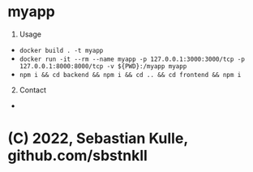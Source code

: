 # myapp

1) Usage
- `docker build . -t myapp`  
- `docker run -it --rm --name myapp -p 127.0.0.1:3000:3000/tcp -p 127.0.0.1:8000:8000/tcp -v ${PWD}:/myapp myapp`  
- `npm i && cd backend && npm i && cd .. && cd frontend && npm i`  

2) Contact
- 

# (C) 2022, Sebastian Kulle, github.com/sbstnkll
